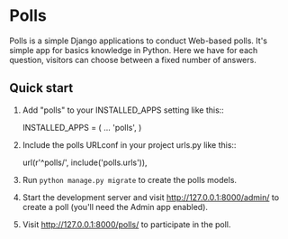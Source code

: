 
# Polls

Polls is a simple Django applications to conduct Web-based polls. It's simple app for basics knowledge in Python. Here we have for each question, visitors can choose between a fixed number of answers.

Quick start
-----------

1. Add "polls" to your INSTALLED_APPS setting like this::

    INSTALLED_APPS = (
        ...
        'polls',
    )

2. Include the polls URLconf in your project urls.py like this::

    url(r'^polls/', include('polls.urls')),

3. Run `python manage.py migrate` to create the polls models.

4. Start the development server and visit http://127.0.0.1:8000/admin/
   to create a poll (you'll need the Admin app enabled).

5. Visit http://127.0.0.1:8000/polls/ to participate in the poll.
